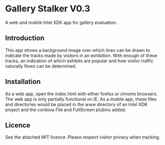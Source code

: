 # Gallery Stalker V0.3
A web and mobile Intel XDK app for gallery evaluation.
## Introduction
This app shows a background image over which lines can be drawn to indicate the tracks made by visitors in an exhibition.
With enough of these tracks, an indication of which exhibits are popular and how visitor traffic naturally flows can be determined.
## Installation
As a web app, open the index.html with either firefox or chrome browsers.  The web app is only partially functional on IE.
As a mobile app, these files and directories would be placed in the www directory of an Intel XDK project and the cordova File and FullScreen plubins added.
## Licence
See the attached MIT licence.  Please respect visitor privacy when tracking.

